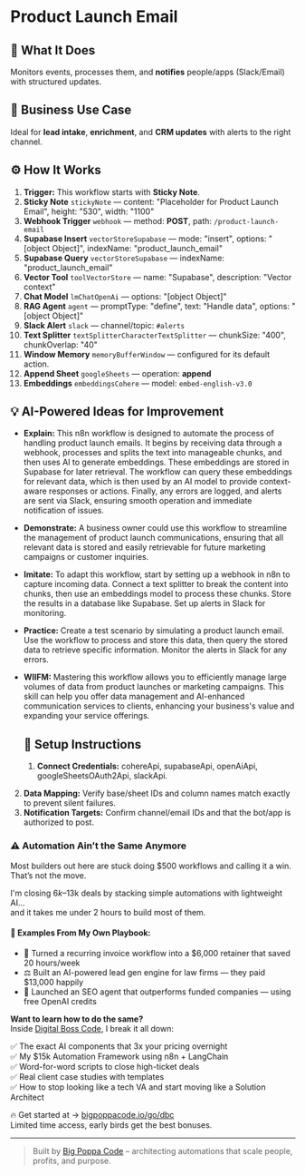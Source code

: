 # Product Launch Email
  ## 🚀 What It Does
  Monitors events, processes them, and **notifies** people/apps (Slack/Email) with structured updates.
  
  ## 💼 Business Use Case
  Ideal for **lead intake**, **enrichment**, and **CRM updates** with alerts to the right channel.
  
  ## ⚙️ How It Works
  1. **Trigger:** This workflow starts with **Sticky Note**.
  2. **Sticky Note** `stickyNote` — content: "Placeholder for Product Launch Email", height: "530", width: "1100"
3. **Webhook Trigger** `webhook` — method: **POST**, path: `/product-launch-email`
4. **Supabase Insert** `vectorStoreSupabase` — mode: "insert", options: "[object Object]", indexName: "product_launch_email"
5. **Supabase Query** `vectorStoreSupabase` — indexName: "product_launch_email"
6. **Vector Tool** `toolVectorStore` — name: "Supabase", description: "Vector context"
7. **Chat Model** `lmChatOpenAi` — options: "[object Object]"
8. **RAG Agent** `agent` — promptType: "define", text: "Handle data", options: "[object Object]"
9. **Slack Alert** `slack` — channel/topic: `#alerts`
10. **Text Splitter** `textSplitterCharacterTextSplitter` — chunkSize: "400", chunkOverlap: "40"
11. **Window Memory** `memoryBufferWindow` — configured for its default action.
12. **Append Sheet** `googleSheets` — operation: **append**
13. **Embeddings** `embeddingsCohere` — model: `embed-english-v3.0`
  
  ## 💡 AI-Powered Ideas for Improvement
  - **Explain:** This n8n workflow is designed to automate the process of handling product launch emails. It begins by receiving data through a webhook, processes and splits the text into manageable chunks, and then uses AI to generate embeddings. These embeddings are stored in Supabase for later retrieval. The workflow can query these embeddings for relevant data, which is then used by an AI model to provide context-aware responses or actions. Finally, any errors are logged, and alerts are sent via Slack, ensuring smooth operation and immediate notification of issues.

- **Demonstrate:** A business owner could use this workflow to streamline the management of product launch communications, ensuring that all relevant data is stored and easily retrievable for future marketing campaigns or customer inquiries.

- **Imitate:** To adapt this workflow, start by setting up a webhook in n8n to capture incoming data. Connect a text splitter to break the content into chunks, then use an embeddings model to process these chunks. Store the results in a database like Supabase. Set up alerts in Slack for monitoring.

- **Practice:** Create a test scenario by simulating a product launch email. Use the workflow to process and store this data, then query the stored data to retrieve specific information. Monitor the alerts in Slack for any errors.

- **WIIFM:** Mastering this workflow allows you to efficiently manage large volumes of data from product launches or marketing campaigns. This skill can help you offer data management and AI-enhanced communication services to clients, enhancing your business's value and expanding your service offerings.
  
  ## 🔧 Setup Instructions
  1. **Connect Credentials:** cohereApi, supabaseApi, openAiApi, googleSheetsOAuth2Api, slackApi.
2. **Data Mapping:** Verify base/sheet IDs and column names match exactly to prevent silent failures.
3. **Notification Targets:** Confirm channel/email IDs and that the bot/app is authorized to post.
  
### ⚠️ Automation Ain’t the Same Anymore

Most builders out here are stuck doing $500 workflows and calling it a win.  
That’s not the move.  

I'm closing $6k–$13k deals by stacking simple automations with lightweight AI...  
and it takes me under 2 hours to build most of them.

#### 🧠 Examples From My Own Playbook:
- 🔁 Turned a recurring invoice workflow into a $6,000 retainer that saved 20 hours/week  
- ⚖️ Built an AI-powered lead gen engine for law firms — they paid $13,000 happily  
- 🚀 Launched an SEO agent that outperforms funded companies — using free OpenAI credits  

**Want to learn how to do the same?**  
Inside [Digital Boss Code](https://bigpoppacode.io/go/dbc), I break it all down:

✅ The exact AI components that 3x your pricing overnight  
✅ My $15k Automation Framework using n8n + LangChain  
✅ Word-for-word scripts to close high-ticket deals  
✅ Real client case studies with templates  
✅ How to stop looking like a tech VA and start moving like a Solution Architect  

🔥 Get started at → [bigpoppacode.io/go/dbc](https://bigpoppacode.io/go/dbc)  
Limited time access, early birds get the best bonuses.

---
> Built by [Big Poppa Code](https://bigpoppacode.io) – architecting automations that scale people, profits, and purpose.
  